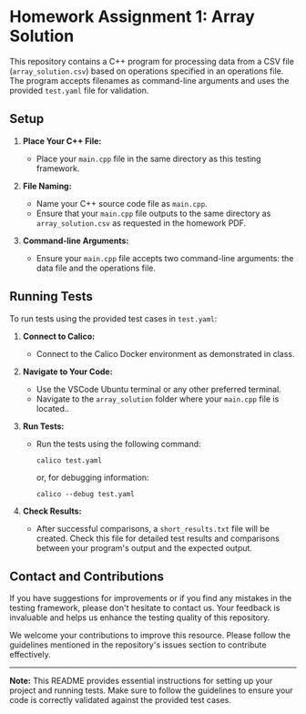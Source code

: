 # Homework Assignment 1: Array Solution

This repository contains a C++ program for processing data from a CSV file (`array_solution.csv`) based on operations specified in an operations file. The program accepts filenames as command-line arguments and uses the provided `test.yaml` file for validation.

## Setup

1. **Place Your C++ File:**
   - Place your `main.cpp` file in the same directory as this testing framework.

2. **File Naming:**
   - Name your C++ source code file as `main.cpp`.
   - Ensure that your `main.cpp` file outputs to the same directory as `array_solution.csv` as requested in the homework PDF.

3. **Command-line Arguments:**
   - Ensure your `main.cpp` file accepts two command-line arguments: the data file and the operations file.

## Running Tests

To run tests using the provided test cases in `test.yaml`:

1. **Connect to Calico:**
   - Connect to the Calico Docker environment as demonstrated in class.

2. **Navigate to Your Code:**
   - Use the VSCode Ubuntu terminal or any other preferred terminal.
   - Navigate to the `array_solution` folder where your `main.cpp` file is located..

3. **Run Tests:**
   - Run the tests using the following command:
     ```
     calico test.yaml
     ```
     or, for debugging information:
     ```
     calico --debug test.yaml
     ```

4. **Check Results:**
   - After successful comparisons, a `short_results.txt` file will be created. Check this file for detailed test results and comparisons between your program's output and the expected output.

## Contact and Contributions

If you have suggestions for improvements or if you find any mistakes in the testing framework, please don't hesitate to contact us. Your feedback is invaluable and helps us enhance the testing quality of this repository.

We welcome your contributions to improve this resource. Please follow the guidelines mentioned in the repository's issues section to contribute effectively.

---

**Note:** This README provides essential instructions for setting up your project and running tests. Make sure to follow the guidelines to ensure your code is correctly validated against the provided test cases.
